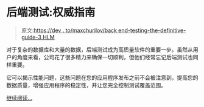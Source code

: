 # 后端测试:权威指南

> 原文:[https://dev . to/maxchurilov/back end-testing-the-definitive-guide-3 HLM](https://dev.to/maxchurilov/backend-testing-the-definitive-guide-3hlm)

对于复杂的数据库和大量的数据，后端测试成为高质量软件的重要一步。虽然从用户的角度来看，公司花了很多精力来确保一切顺利，但他们经常忘记后端测试也同样重要。

它可以揭示性能问题，这些问题在您的应用程序发布之前不会被注意到，提高您的数据质量，增强应用程序的稳定性，并让您完全控制测试覆盖范围。

[继续阅读...](https://www.mindk.com/blog/backend-testing/)